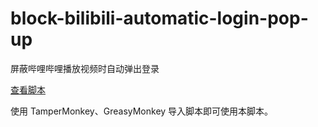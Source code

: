 # block-bilibili-automatic-login-pop-up
屏蔽哔哩哔哩播放视频时自动弹出登录

[查看脚本](https://github.com/mayushans/block-bilibili-automatic-login-pop-up/blob/main/user.js)

使用 TamperMonkey、GreasyMonkey 导入脚本即可使用本脚本。

